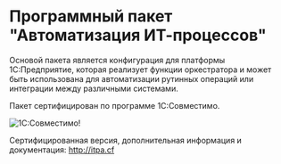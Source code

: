﻿# Программный пакет "Автоматизация ИТ-процессов"

Основой пакета является конфигурация для платформы 1С:Предприятие, которая реализует функции оркестратора и может быть использована для автоматизации рутинных операций или интеграции между различными системами.

Пакет сертифицирован по программе 1С:Совместимо.

![1С:Совместимо!](http://itpa.cf/img/1ccompat-64.gif)

Сертифицированная версия, дополнительная информация и документация: http://itpa.cf

